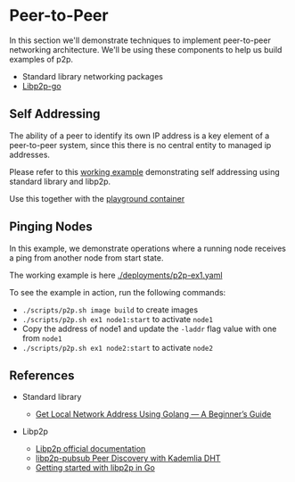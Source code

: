 # Peer-to-Peer

In this section we'll demonstrate techniques to implement peer-to-peer networking architecture. We'll be using these components to help us build examples of p2p.

* Standard library networking packages
* [Libp2p-go](https://github.com/libp2p/go-libp2p)

## Self Addressing

The ability of a peer to identify its own IP address is a key element of a peer-to-peer system, since this there is no central entity to managed ip addresses.

Please refer to this [working example](../cmd/ping/selfaddr) demonstrating self addressing using standard library and libp2p.

Use this together with the [playground container](../deployments/playground.yaml) 

## Pinging Nodes

In this example, we demonstrate operations where a running node receives a ping from another node from start state.

The working example is here [./deployments/p2p-ex1.yaml](../deployments/p2p-ex1.yaml)

To see the example in action, run the following commands:

* `./scripts/p2p.sh image build` to create images
* `./scripts/p2p.sh ex1 node1:start` to activate `node1`
* Copy the address of node1 and update the `-laddr` flag value with one from `node1`
* `./scripts/p2p.sh ex1 node2:start` to activate `node2`

## References

* Standard library
    * [Get Local Network Address Using Golang — A Beginner’s Guide](https://systemweakness.com/get-local-network-address-using-golang-a-beginners-guide-7e4074287a03)

* Libp2p 
    * [Libp2p official documentation](https://docs.libp2p.io/guides/getting-started/go)
    * [libp2p-pubsub Peer Discovery with Kademlia DHT](https://medium.com/rahasak/libp2p-pubsub-peer-discovery-with-kademlia-dht-c8b131550ac7)
    * [Getting started with libp2p in Go](https://dev.to/feliperosa/getting-started-with-libp2p-in-go-4hoa)
  